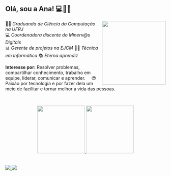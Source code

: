 ## Olá, sou a Ana! 💻:woman_office_worker:
<div>
<img align='right' src="https://media.giphy.com/media/YPQ62IX4xd60xJDaBu/giphy.gif" width="200" heigth="200">

:woman_student: *Graduanda de Ciência da Computação na UFRJ*  
💻 *Coordenadora discente do Minerv@s Digitais*   
:bar_chart: *Gerente de projetos na EJCM*
:woman_technologist: *Técnica em Informática*
:books: *Eterna aprendiz*
&nbsp;
  &nbsp;
  
**Interesse por:** Resolver problemas, compartilhar conhecimento, trabalho em equipe, liderar, comunicar e aprender.
&nbsp;
  &nbsp;
:heart_eyes: Paixão por tecnologia e por fazer dela um meio de facilitar e tornar melhor a vida das pessoas.
</div>

&nbsp;
  &nbsp;
  
  <div align="center">
  <a href="https://github.com/acrds">
  <img height="150em" src="https://github-readme-stats.vercel.app/api?username=acrds&show_icons=true&theme=radical&include_all_commits=true&count_private=true"/>
  <img height="150em" src="https://github-readme-stats.vercel.app/api/top-langs/?username=acrds&layout=compact&langs_count=7&theme=radical"/>
</div>
  <br>
  <br>
  
<a href = "mailto:anasantos.rds@outlook.com">
  <img src="https://img.shields.io/badge/Microsoft_Outlook-0078D4?style=for-the-badge&logo=microsoft-outlook&logoColor=white">
</a>

<a href="https://www.linkedin.com/in/acrds">
  <img src="https://img.shields.io/badge/-LinkedIn-%230077B5?style=for-the-badge&logo=linkedin&logoColor=white">
</a> 
  

